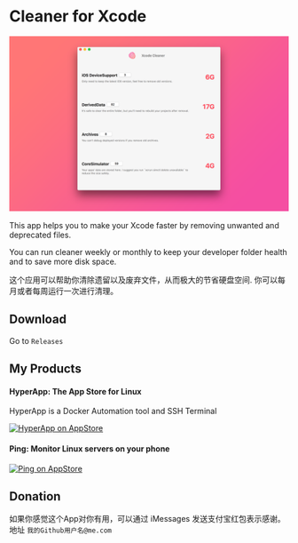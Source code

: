 # Cleaner for Xcode


![Screen Shot](./screenshot.png "Screenshot")


This app helps you to make your Xcode faster by removing unwanted and deprecated files.

You can run cleaner weekly or monthly to keep your developer folder health and to save more disk space.


这个应用可以帮助你清除遗留以及废弃文件，从而极大的节省硬盘空间. 你可以每月或者每周运行一次进行清理。



## Download

Go to `Releases`



## My Products


#### HyperApp: The App Store for Linux

HyperApp is a Docker Automation tool and SSH Terminal

[![HyperApp on AppStore](https://linkmaker.itunes.apple.com/assets/shared/badges/zh-chs/appstore-lrg.svg "View on App Store")](https://itunes.apple.com/app/apple-store/id1179750280?pt=118260435&ct=xc&mt=8)


#### Ping: Monitor Linux servers on your phone

[![Ping on AppStore](https://linkmaker.itunes.apple.com/assets/shared/badges/zh-chs/appstore-lrg.svg "View on App Store")](https://itunes.apple.com/app/ping-linux-monitor/id1276204653?ct=xc)


## Donation

如果你感觉这个App对你有用，可以通过 iMessages 发送支付宝红包表示感谢。地址 `我的Github用户名@me.com`


